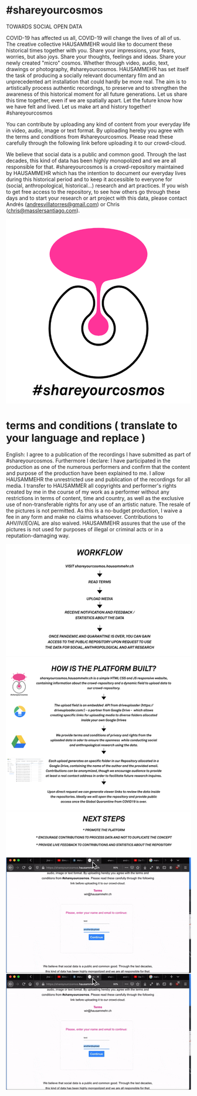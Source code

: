 # #shareyourcosmos


TOWARDS SOCIAL OPEN DATA

COVID-19 has affected us all, COVID-19 will change the lives of all of us. The creative collective HAUSAMMEHR would like to document these historical times together with you. Share your impressions, your fears, worries, but also joys. Share your thoughts, feelings and ideas. Share your newly created "micro" cosmos. Whether through video, audio, text, drawings or photography, #shareyourcosmos. HAUSAMMEHR has set itself the task of producing a socially relevant documentary film and an unprecedented art installation that could hardly be more real. The aim is to artistically process authentic recordings, to preserve and to strengthen the awareness of this historical moment for all future generations. Let us share this time together, even if we are spatially apart. Let the future know how we have felt and lived. Let us make art and history together! #shareyourcosmos

You can contribute by uploading any kind of content from your everyday life in video, audio, image or text format. By uploading hereby you agree with the terms and conditions from #shareyourcosmos. Please read these carefully through the following link before uploading it to our crowd-cloud.

We believe that social data is a public and common good. Through the last decades, this kind of data has been highly monopolized and we are all responsible for that. #shareyourcosmos is a crowd-repository maintained by HAUSAMMEHR which has the intention to document our everyday lives during this historical period and to keep it accessible to everyone for (social, anthropological, historical...) research and art practices. If you wish to get free access to the repository, to see how others go through these days and to start your research or art project with this data, please contact Andrés (andresvillatorres@gmail.com) or Chris (chris@masslersantiago.com).

![](animations/shareyourcosmos_animation_b.gif)

# terms and conditions ( translate to your language and replace )
English: I agree to a publication of the recordings I have submitted as part of #shareyourcosmos.
Furthermore I declare:
I have participated in the production as one of the numerous performers and confirm that the content and purpose of the production have been explained to me.
I allow HAUSAMMEHR the unrestricted use and publication of the recordings for all media. I transfer to HAUSAMMER all copyrights and performer's rights created by me in the course of my work as a performer without any restrictions in terms of content, time and country, as well as the exclusive use of non-transferable rights for any use of an artistic nature. The resale of the pictures is not permitted.
As this is a no-budget production, I waive a fee in any form and make no claims whatsoever. Contributions to AHV/IV/EO/AL are also waived.
HAUSAMMEHR assures that the use of the pictures is not used for purposes of illegal or criminal acts or in a reputation-damaging way.

![](images/wf_1.png)
![](images/wf_2.png)
![](images/wf_3.png)
![](animations/shareyourcosmos_web_platform_long.gif)
<img align="center" width="900" height="auto" src="animations/shareyourcosmos_web_platform_long.gif">
